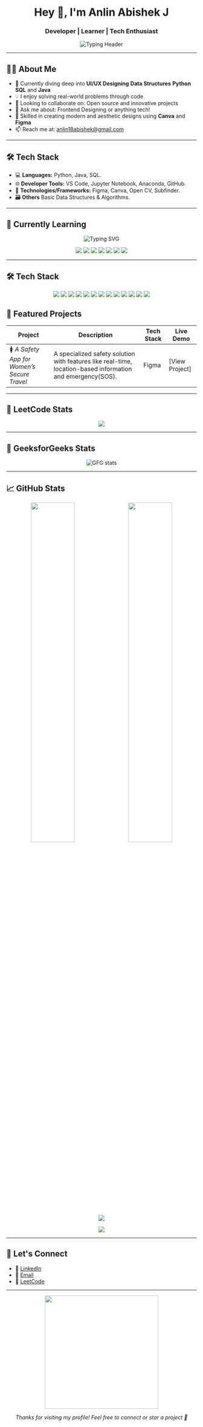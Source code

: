 <h1 align="center">Hey 👋, I'm Anlin Abishek J</h1>
<h3 align="center">Developer | Learner | Tech Enthusiast</h3>

<p align="center">
  <img src="https://readme-typing-svg.herokuapp.com?font=Fira+Code&size=22&duration=2000&pause=1000&center=true&vCenter=true&width=500&lines=Crafting+Dream+Experiences;Designing+Interfaces+with+Passion;Solving+Problems+with+Code" alt="Typing Header" />
</p>

---

## 🧑‍💻 About Me
- 🌱 Currently diving deep into **UI/UX Designing** **Data Structures**  **Python** **SQL** and **Java**
- 💡 I enjoy solving real-world problems through code  
- 👯 Looking to collaborate on: Open source and innovative projects  
- 💬 Ask me about: Frontend Designing or anything tech!  
- 🎨 Skilled in creating modern and aesthetic designs using **Canva** and **Figma** 
- 📫 Reach me at: anlin18abishek@gmail.com  


---
## 🛠️ Tech Stack

- 💻 **Languages:**  Python, Java, SQL.
- 🌐 **Developer Tools:**   VS Code, Jupyter Notebook, Anaconda, GitHub.  
- 🧠 **Technologies/Frameworks:** Figma, Canva, Open CV, Subfinder.
- 🗃️ **Others** Basic Data Structures & Algorithms.


---

## 🚀 Currently Learning

<p align="center">
  <img src="https://readme-typing-svg.herokuapp.com?font=Fira+Code&size=22&duration=2000&pause=1000&center=true&vCenter=true&width=500&lines=Currently+Learning..." alt="Typing SVG" />
</p>

<p align="center">
  <img src="https://img.shields.io/badge/Python-3776AB?style=for-the-badge&logo=python&logoColor=white" />
  <img src="https://img.shields.io/badge/UI%2FUX%20Design-F4B400?style=for-the-badge&logo=figma&logoColor=white" />
  <img src="https://img.shields.io/badge/Data%20Structures-0A66C2?style=for-the-badge&logo=leetcode&logoColor=white" />
  <img src="https://img.shields.io/badge/Java-FF0000?style=for-the-badge&logo=java&logoColor=white" />
  <img src="https://img.shields.io/badge/Dynamic%20Programming-007396?style=for-the-badge&logo=sql&logoColor=white" />
  <img src="https://img.shields.io/badge/SQL-007396?style=for-the-badge&logo=sql&logoColor=white" />
  
  <img src="https://img.shields.io/badge/Cybersecurity-FFA500?style=for-the-badge&logo=shieldsdotio&logoColor=white" />
</p>

---


## 🛠️ Tech Stack

<p align="center">
  
  <img src="https://img.shields.io/badge/Java-FF0000?style=for-the-badge&logo=java&logoColor=white" />
  <img src="https://img.shields.io/badge/Python-007396?style=for-the-badge&logo=java&logoColor=white" />
  <img src="https://img.shields.io/badge/OpenCV-5C3EE8?style=for-the-badge&logo=opencv&logoColor=white" />
  <img src="https://img.shields.io/badge/SubFinder-FFA500?style=for-the-badge&logo=java&logoColor=white" />
  
  <img src="https://img.shields.io/badge/SQLite-003B57?style=for-the-badge&logo=sqlite&logoColor=white" />
  <img src="https://img.shields.io/badge/Git-90EE90?style=for-the-badge&logo=git&logoColor=white" />
  <img src="https://img.shields.io/badge/VSCode-007ACC?style=for-the-badge&logo=visual-studio-code&logoColor=white" />
  <img src="https://img.shields.io/badge/Figma-F24E1E?style=for-the-badge&logo=figma&logoColor=white" />
  <img src="https://img.shields.io/badge/Canva-00C4CC?style=for-the-badge&logo=canva&logoColor=white" />
  <img src="https://img.shields.io/badge/MS%20PowerPoint-B7472A?style=for-the-badge&logo=microsoft-powerpoint&logoColor=white" />
 <img src="https://img.shields.io/badge/GitHub-181717?style=for-the-badge&logo=github&logoColor=white" />
  <img src="https://img.shields.io/badge/Jupyter%20Notebook-FF0000?style=for-the-badge&logo=jupyter&logoColor=white" />
  <img src="https://img.shields.io/badge/Anaconda-FF8C00?style=for-the-badge&logo=anaconda&logoColor=white" />
  
  
</p>

## 📌 Featured Projects

| Project | Description | Tech Stack | Live Demo |
|---------|-------------|------------|-----------|
| 🚺 *A Safety App for Women’s Secure Travel* | A specialized safety solution with features like real-time, location-based information and emergency(SOS). | Figma | [View Project] |


---

## 🧠 LeetCode Stats

<p align="center">
  <img src="https://leetcard.jacoblin.cool/Anlin_Abishek?theme=dark&font=Montagu%20Slab&ext=heatmap" />
  
</p>

---
## 🧠 GeeksforGeeks Stats

<p align="center">
  
  <img src="https://gfgstatscard.vercel.app/anlin18a7gza" alt="GFG stats" />
</p>

---


## 📈 GitHub Stats

<p align="center">
  <img src="https://github-readme-stats.vercel.app/api?username=Anlin-Abishek&show_icons=true&theme=radical&hide_border=true" width="48%" />
  &nbsp;&nbsp;
  <img src="https://github-readme-stats.vercel.app/api/top-langs/?username=Anlin-Abishek&layout=compact&theme=radical&hide_border=true" width="48%" />
</p>
<p align="center">
  <img src="https://github-readme-streak-stats.herokuapp.com/?user=Anlin-Abishek&theme=radical&hide_border=true" />
</p>
<p align="center"> <img src="https://github-readme-activity-graph.vercel.app/graph?username=Anlin-Abishek&theme=rogue&area=true&hide_border=true" /> </p>

---

## 🤝 Let's Connect

- 💼 [LinkedIn](https://www.linkedin.com/in/anlin-abishek/)
- 📧 [Email](mailto:anlin18abishek@gmail.com)
- 🧠 [LeetCode](https://leetcode.com/u/Anlin_Abishek/)

---

<p align="center">
  <img src="https://media.giphy.com/media/v1.Y2lkPTc5MGI3NjExdHJhbWJvbnktc3Rvcnkta2V5Ym9hcmQtdHJhbnNpdGlvbnMtYmV0d2Vlbi1mcmFtZXMtYmFuYW5hL3hrbXBrd3lqdzR5Y3RuMXVwdnpvdXR5aDI2bSZlcD12MV9naWZzX3NlYXJjaCZjdD1n/xkmpr6uovk5yctn1upvzoutyh262/giphy.gif" width="300" />
</p>

<p align="center"><i>Thanks for visiting my profile! Feel free to connect or star a project 🌟</i></p>
